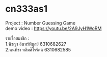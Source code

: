 # cn333as1

Project : Number Guessing Game  \
demo video : https://youtu.be/2A9JyH1WoRM 

รายชื่อสมาชิก : \
1.พิชญา อินทร์พิบูลย์ 6310682627 \
2.นนทิชา หลิมศิโรรัตน์ 6310682585

